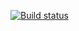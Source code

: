[![Build status](https://github.com/Developers-BR/intelligent-checkout-backend/workflows/Build%20.NET%20Core/badge.svg)](https://github.com/Developers-BR/intelligent-checkout-backend/actions)
